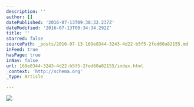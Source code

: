 ```yaml
---
description: ''
author: []
datePublished: '2016-07-13T09:38:32.237Z'
dateModified: '2016-07-13T09:34:34.292Z'
title: ''
starred: false
sourcePath: _posts/2016-07-13-169e8344-3243-4d22-b5f5-2fed60a82155.md
inFeed: true
hasPage: true
inNav: false
url: 169e8344-3243-4d22-b5f5-2fed60a82155/index.html
_context: 'http://schema.org'
_type: Article

---
```

![](https://the-grid-user-content.s3-us-west-2.amazonaws.com/cb947235-fc4a-4c8c-b2eb-30b004d69b49.jpg)